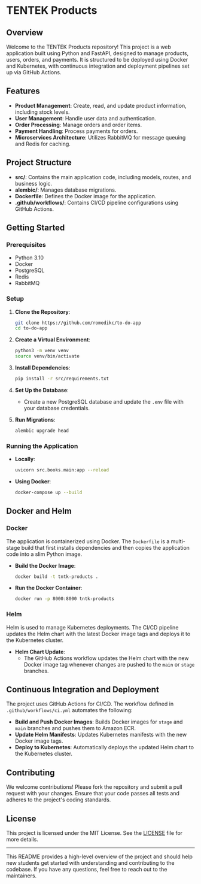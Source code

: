 # TENTEK Products

## Overview

Welcome to the TENTEK Products repository! This project is a web application built using Python and FastAPI, designed to manage products, users, orders, and payments. It is structured to be deployed using Docker and Kubernetes, with continuous integration and deployment pipelines set up via GitHub Actions.

## Features

- **Product Management**: Create, read, and update product information, including stock levels.
- **User Management**: Handle user data and authentication.
- **Order Processing**: Manage orders and order items.
- **Payment Handling**: Process payments for orders.
- **Microservices Architecture**: Utilizes RabbitMQ for message queuing and Redis for caching.

## Project Structure

- **src/**: Contains the main application code, including models, routes, and business logic.
- **alembic/**: Manages database migrations.
- **Dockerfile**: Defines the Docker image for the application.
- **.github/workflows/**: Contains CI/CD pipeline configurations using GitHub Actions.

## Getting Started

### Prerequisites

- Python 3.10
- Docker
- PostgreSQL
- Redis
- RabbitMQ

### Setup

1. **Clone the Repository**:
   ```bash
   git clone https://github.com/romedikc/to-do-app
   cd to-do-app
   ```

2. **Create a Virtual Environment**:
   ```bash
   python3 -m venv venv
   source venv/bin/activate
   ```

3. **Install Dependencies**:
   ```bash
   pip install -r src/requirements.txt
   ```

4. **Set Up the Database**:
   - Create a new PostgreSQL database and update the `.env` file with your database credentials.

5. **Run Migrations**:
   ```bash
   alembic upgrade head
   ```

### Running the Application

- **Locally**:
  ```bash
  uvicorn src.books.main:app --reload
  ```

- **Using Docker**:
  ```bash
  docker-compose up --build
  ```

## Docker and Helm

### Docker

The application is containerized using Docker. The `Dockerfile` is a multi-stage build that first installs dependencies and then copies the application code into a slim Python image.

- **Build the Docker Image**:
  ```bash
  docker build -t tntk-products .
  ```

- **Run the Docker Container**:
  ```bash
  docker run -p 8000:8000 tntk-products
  ```

### Helm

Helm is used to manage Kubernetes deployments. The CI/CD pipeline updates the Helm chart with the latest Docker image tags and deploys it to the Kubernetes cluster.

- **Helm Chart Update**:
  - The GitHub Actions workflow updates the Helm chart with the new Docker image tag whenever changes are pushed to the `main` or `stage` branches.

## Continuous Integration and Deployment

The project uses GitHub Actions for CI/CD. The workflow defined in `.github/workflows/ci.yml` automates the following:

- **Build and Push Docker Images**: Builds Docker images for `stage` and `main` branches and pushes them to Amazon ECR.
- **Update Helm Manifests**: Updates Kubernetes manifests with the new Docker image tags.
- **Deploy to Kubernetes**: Automatically deploys the updated Helm chart to the Kubernetes cluster.

## Contributing

We welcome contributions! Please fork the repository and submit a pull request with your changes. Ensure that your code passes all tests and adheres to the project's coding standards.

## License

This project is licensed under the MIT License. See the [LICENSE](LICENSE) file for more details.

---

This README provides a high-level overview of the project and should help new students get started with understanding and contributing to the codebase. If you have any questions, feel free to reach out to the maintainers.
